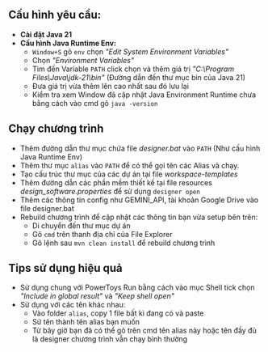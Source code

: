 ## Cấu hình yêu cầu:
- **Cài đặt Java 21**
- **Cấu hình Java Runtime Env:**
  - `Window+S` gõ `env` chọn _"Edit System Environment Variables"_
  - Chọn _"Environment Variables"_
  - Tìm đến Variable `PATH` click chọn và thêm giá trị _"C:\Program Files\Java\jdk-21\bin"_ (Đường dẫn đến thư mục bin của Java 21)
  - Đưa giá trị vừa thêm lên cao nhất sau đó lưu lại
  - Kiểm tra xem Window đã cập nhật Java Environment Runtime chưa bằng cách vào cmd gõ `java -version`

## Chạy chương trình
- Thêm đường dẫn thư mục chứa file _designer.bat_ vào `PATH` (Như cấu hình Java Runtime Env)
- Thêm thư mục `alias` vào `PATH` để có thể gọi tên các Alias và chạy.
- Tạo cấu trúc thư mục của các dự án tại file _workspace-templates_
- Thêm đường dẫn các phần mềm thiết kế tại file resources _design_software.properties_ để sử dụng `designer open`
- Thêm các thông tin config như GEMINI_API, tài khoản Google Drive vào file designer.bat
- Rebuild chương trình để cập nhật các thông tin bạn vừa setup bên trên:
  - Di chuyển đến thư mục dự án
  - Gõ `cmd` trên thanh địa chỉ của File Explorer
  - Gõ lệnh sau `mvn clean install` để rebuild chương trình

## Tips sử dụng hiệu quả
- Sử dụng chung với PowerToys Run bằng cách vào mục Shell tick chọn _"Include in global result"_ và _"Keep shell open"_
- Sử dụng với các tên khác nhau: 
  - Vào folder `alias`, copy 1 file bất kì đang có và paste
  - Sử tên thành tên alias bạn muốn
  - Từ bây giờ bạn đã có thể gõ trên cmd tên alias này hoặc tên đầy đủ là designer chương trình vẫn chạy bình thường